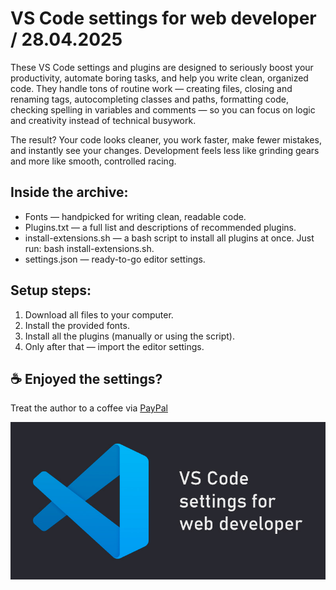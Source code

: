 # VS Code settings for web developer / 28.04.2025

These VS Code settings and plugins are designed to seriously boost your productivity, automate boring tasks, and help you write clean, organized code. They handle tons of routine work — creating files, closing and renaming tags, autocompleting classes and paths, formatting code, checking spelling in variables and comments — so you can focus on logic and creativity instead of technical busywork.

The result? Your code looks cleaner, you work faster, make fewer mistakes, and instantly see your changes. Development feels less like grinding gears and more like smooth, controlled racing.

<h2>Inside the archive:</h2>
<ul>
  <li>Fonts — handpicked for writing clean, readable code.</li>
  <li>Plugins.txt — a full list and descriptions of recommended plugins.</li>
  <li>install-extensions.sh — a bash script to install all plugins at once. Just run: bash install-extensions.sh.</li>
  <li>settings.json — ready-to-go editor settings.</li>  
</ul>

<h2>Setup steps:</h2>
<ol>
  <li>Download all files to your computer.</li>
  <li>Install the provided fonts.</li>
  <li>Install all the plugins (manually or using the script).</li>
  <li>Only after that — import the editor settings.</li>
</ol>

## ☕ Enjoyed the settings? 
Treat the author to a coffee via [PayPal](https://www.paypal.com/donate/?business=datoshcode@gmail.com)


<img src="1.jpg" alt="banner">
